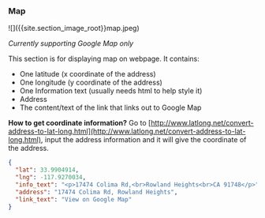 <h3 id='map'>Map</h3>
![]({{site.section_image_root}}map.jpeg)

*Currently supporting Google Map only*

This section is for displaying map on webpage. It contains:

* One latitude (x coordinate of the address)
* One longitude (y coordinate of the address)
* One Information text (usually needs html to help style it)
* Address
* The content/text of the link that links out to Google Map

**How to get coordinate information?**
Go to [http://www.latlong.net/convert-address-to-lat-long.html](http://www.latlong.net/convert-address-to-lat-long.html), input the address information and it will give the coordinate of the address.

```json
{
  "lat": 33.9904914,
  "lng": -117.9270034,
  "info_text": "<p>17474 Colima Rd,<br>Rowland Heights<br>CA 91748</p>",
  "address": "17474 Colima Rd, Rowland Heights",
  "link_text": "View on Google Map"
}
```
